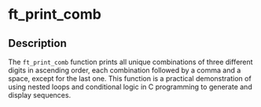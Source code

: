 # ft_print_comb

## Description

The `ft_print_comb` function prints all unique combinations of three different digits in ascending order, each combination followed by a comma and a space, except for the last one. This function is a practical demonstration of using nested loops and conditional logic in C programming to generate and display sequences.
